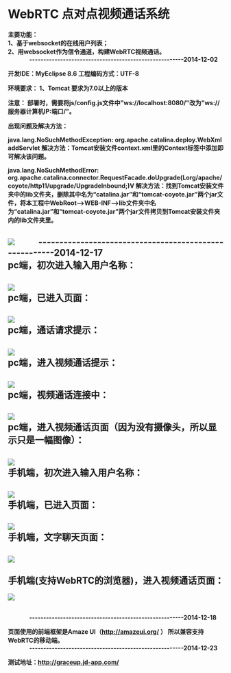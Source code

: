  <h1>WebRTC 点对点视频通话系统</h1>
 
 <strong>主要功能：<strong><br>
 1、基于websocket的在线用户列表；<br>
 2、用websocket作为信令通道，构建WebRTC视频通话。<br>
<span style="margin-left:50px;">          -------------------------------------------------------2014-12-02<span>

开发IDE：MyEclipse 8.6
工程编码方式：UTF-8

环境要求：
    1、Tomcat 要求为7.0以上的版本

注意：
   部署时，需要将js/config.js文件中"ws://localhost:8080/"改为"ws://服务器计算机IP:端口/"。
   
出现问题及解决方法：

java.lang.NoSuchMethodException: org.apache.catalina.deploy.WebXml addServlet
          解决方法：Tomcat安装文件context.xml里的Context标签中添加<Loader delegate="true" />即可解决该问题。

java.lang.NoSuchMethodError: org.apache.catalina.connector.RequestFacade.doUpgrade(Lorg/apache/coyote/http11/upgrade/UpgradeInbound;)V
          解决方法：找到Tomcat安装文件夹中的lib文件夹，删除其中名为“catalina.jar”和“tomcat-coyote.jar”两个jar文件，将本工程中WebRoot——>WEB-INF——>lib文件夹中名为“catalina.jar”和“tomcat-coyote.jar”两个jar文件拷贝到Tomcat安装文件夹内的lib文件夹里。


<img src="https://github.com/graceup/webrtc/blob/master/WebRoot/assets/i/favicon.png"></img>
<span style="margin-left:50px;">-------------------------------------------------------2014-12-17<span>
<br>
pc端，初次进入输入用户名称：<br>
-----------------------------------
<img src="https://github.com/graceup/webrtc/blob/master/pic/1.jpg"></img><br>
pc端，已进入页面：<br>
-----------------------------------
<img src="https://github.com/graceup/webrtc/blob/master/pic/2.jpg"></img><br>
pc端，通话请求提示：<br>
-----------------------------------
<img src="https://github.com/graceup/webrtc/blob/master/pic/3.jpg"></img><br>
pc端，进入视频通话提示：<br>
-----------------------------------
<img src="https://github.com/graceup/webrtc/blob/master/pic/4.jpg"></img><br>
pc端，视频通话连接中：<br>
-----------------------------------
<img src="https://github.com/graceup/webrtc/blob/master/pic/5.jpg"></img><br>
pc端，进入视频通话页面（因为没有摄像头，所以显示只是一幅图像）：<br>
-----------------------------------
<img src="https://github.com/graceup/webrtc/blob/master/pic/6.jpg"></img><br>
手机端，初次进入输入用户名称：<br>
-----------------------------------
<img src="https://github.com/graceup/webrtc/blob/master/pic/7.png"></img><br>
手机端，已进入页面：<br>
-----------------------------------
<img src="https://github.com/graceup/webrtc/blob/master/pic/8.png"></img><br>
手机端，文字聊天页面：<br>
-----------------------------------
<img src="https://github.com/graceup/webrtc/blob/master/pic/9.png"></img><br>
<br>
手机端(支持WebRTC的浏览器)，进入视频通话页面：<br>
-----------------------------------
<img src="https://github.com/graceup/webrtc/blob/master/pic/10.png"></img><br>
<br>

<span style="margin-left:50px;">          -------------------------------------------------------2014-12-18<span>

页面使用的前端框架是Amaze UI（http://amazeui.org/ ）
所以兼容支持WebRTC的移动端。
<br>
<span style="margin-left:50px;">          -------------------------------------------------------2014-12-23<span>

测试地址：http://graceup.jd-app.com/
